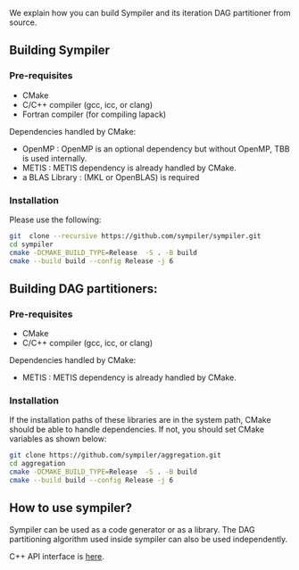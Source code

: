 
We explain how you can build Sympiler and its iteration DAG partitioner from source. 



## Building Sympiler

### Pre-requisites
* CMake
* C/C++ compiler (gcc, icc, or clang)
* Fortran compiler (for compiling lapack)

Dependencies handled by CMake:

* OpenMP  : OpenMP is an optional dependency but without OpenMP, TBB is used internally.
* METIS : METIS dependency is already handled by CMake. 
* a BLAS Library : (MKL or OpenBLAS) is required 


### Installation
Please use the following:
```bash
git  clone --recursive https://github.com/sympiler/sympiler.git
cd sympiler
cmake -DCMAKE_BUILD_TYPE=Release  -S . -B build
cmake --build build --config Release -j 6 
```



## Building DAG partitioners:

### Pre-requisites
* CMake
* C/C++ compiler (gcc, icc, or clang)

Dependencies handled by CMake:

* METIS : METIS dependency is already handled by CMake. 

### Installation
If the installation paths of these libraries are in the system path, CMake should be able to handle dependencies. If not, you should set CMake variables as shown below:
```bash
git clone https://github.com/sympiler/aggregation.git
cd aggregation
cmake -DCMAKE_BUILD_TYPE=Release  -S . -B build
cmake --build build --config Release -j 6 
```




## How to use sympiler?
Sympiler can be used as a code generator or as a library.
The DAG partitioning algorithm used inside sympiler can also be used independently. 


C++ API interface is [here](sympiler-lib.md).


